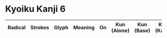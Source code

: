 
# Kyoiku Kanji 6

| Radical | Strokes | Glyph | Meaning | On  | Kun<br>(Alone) | Kun<br>(Base) | Kun<br>(Kana) |
| :--: | :--: | :---: | :-----: | :-: | :------------: | :-----------: | :-----------: |
